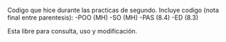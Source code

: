 Codigo que hice durante las practicas de segundo. Incluye codigo (nota final entre parentesis):
    -POO (MH)
    -SO (MH)
    -PAS (8.4)
    -ED (8.3)
    
Esta libre para consulta, uso y modificación.



